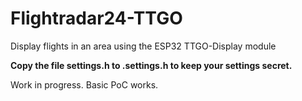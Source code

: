 # Flightradar24-TTGO
Display flights in an area using the ESP32 TTGO-Display module

**Copy the file settings.h to .settings.h to keep your settings secret.**

Work in progress. Basic PoC works.

